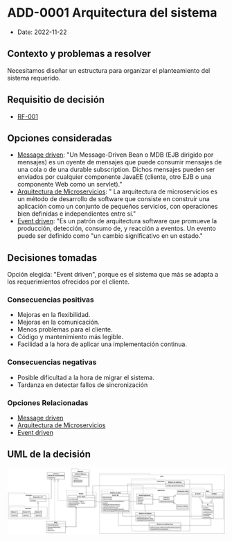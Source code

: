 # ADD-0001 Arquitectura del sistema

* Date: 2022-11-22

## Contexto y problemas a resolver

Necesitamos diseñar un estructura para organizar el planteamiento del sistema requerido.

## Requisitio de decisión

* [RF-001](../requisitos/RF-001.md)

## Opciones consideradas

* [Message driven](./0001.1-Message-Driven.md): "Un Message-Driven Bean o MDB (EJB dirigido por mensajes) es un oyente de mensajes que puede consumir mensajes de una cola o de una durable subscription. Dichos mensajes pueden ser enviados por cualquier componente JavaEE (cliente, otro EJB o una componente Web como un servlet)."
* [Arquitectura de Microservicios](./0001.2-Microservicios.md): " La arquitectura de microservicios es un método de desarrollo de software que consiste en construir una aplicación como un conjunto de pequeños servicios, con operaciones bien definidas e independientes entre sí."
* [Event driven](./0001.3-Event-Driven.md): "Es un patrón de arquitectura software que promueve la producción, detección, consumo de, y reacción a eventos. Un evento puede ser definido como "un cambio significativo en un estado."

## Decisiones tomadas

Opción elegida: "Event driven", porque es el sistema que más se adapta a los requerimientos ofrecidos por el cliente.

### Consecuencias positivas <!-- optional -->

* Mejoras en la flexibilidad.
* Mejoras en la comunicación.
* Menos problemas para el cliente.
* Código y mantenimiento más legible.
* Facilidad a la hora de aplicar una implementación continua.

### Consecuencias negativas <!-- optional -->

* Posible dificultad a la hora de migrar el sistema.
* Tardanza en detectar fallos de sincronización

### Opciones Relacionadas

* [Message driven](./0001.1-Message-Driven.md)
* [Arquitectura de Microservicios](./0001.2-Microservicios.md)
* [Event driven](./0001.3-Event-Driven.md)

## UML de la decisión

![umleventDriven](../uml/arquitectura.png)
